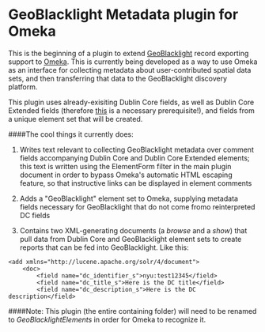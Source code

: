 # GeoBlacklight Metadata plugin for Omeka
This is the beginning of a plugin to extend [GeoBlacklight](http://geoblacklight.org/) record exporting support to [Omeka](http://omeka.org/). This is currently being developed as a way to use Omeka as an interface for collecting metadata about user-contributed spatial data sets, and then transferring that data to the GeoBlacklight discovery platform.

This plugin uses already-exisiting Dublin Core fields, as well as Dublin Core Extended fields (therefore [this](http://omeka.org/add-ons/plugins/dublin-core-extended/) is a necessary prerequisite!), and fields from a unique element set that will be created.

####The cool things it currently does:
1) Writes text relevant to collecting GeoBlacklight metadata over comment fields accompanying Dublin Core and Dublin Core Extended elements; this text is written using the ElementForm filter in the main plugin document in order to bypass Omeka's automatic HTML escaping feature, so that instructive links can be displayed in element comments

2) Adds a "GeoBlacklight" element set to Omeka, supplying metadata fields necessary for GeoBlacklight that do not come fromo reinterpreted DC fields

3) Contains two XML-generating documents (a *browse* and a *show*) that pull data from Dublin Core and GeoBlacklight element sets to create reports that can be fed into GeoBlacklight. Like this:

```
<add xmlns="http://lucene.apache.org/solr/4/document">
	<doc>
		<field name="dc_identifier_s">nyu:test12345</field>
		<field name="dc_title_s">Here is the DC title</field>
		<field name="dc_description_s">Here is the DC description</field>
```

####Note:
This plugin (the entire containing folder) will need to be renamed to *GeoBlacklightElements* in order for Omeka to recognize it.

